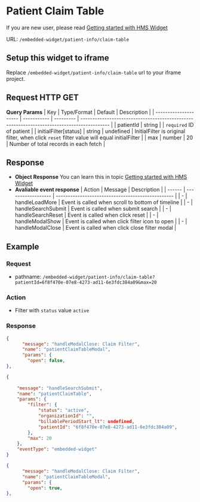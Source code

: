 # Patient Claim Table

If you are new user, please read [Getting started with HMS Widget](/embedded-widget?widget=get-started)


URL: `/embedded-widget/patient-info/claim-table`

## Setup this widget to iframe
Replace `/embedded-widget/patient-info/claim-table` url to your iframe project.

## Request HTTP GET

**Query Params**
| Key                   | Type/Format | Default   | Description                                                                                |
| --------------------- | ----------- | --------- | ------------------------------------------------------------------------------------------ |
| patientId             | string      |           | `required` ID of patient                                                                   |
| initialFilter[status] | string      | undefined | InitialFilter is original filter, when click `reset` filter value will equal initialFilter |
| max                   | number      | 20        | Number of total records in each fetch                                                      |

## Response
- **Object Response**
    You can learn this in topic [Getting started with HMS Widget](/embedded-widget?widget=get-started)
- **Avaliable event response**
   | Action | Message            | Description                                       |
   | ------ | ------------------ | ------------------------------------------------- |
   | -      | handleLoadMore     | Event is called when scroll to bottom of timeline |
   | -      | handleSearchSubmit | Event is called when submit search                |
   | -      | handleSearchReset  | Event is called when click reset                  |
   | -      | handleModalShow    | Event is called when click filter icon to open    |
   | -      | handleModalClose   | Event is called when click close filter modal     |

## Example

### Request
 - pathname: `/embedded-widget/patient-info/claim-table?patientId=6f8f470e-07e8-4273-ad11-6e3fdc384a09&max=20` 

### Action
 - Filter with `status` value `active`

### Response
```json
{
      "message": "handleModalClose: Claim Filter",
      "name": "patientClaimTableModal",
      "params": {
        "open": false,
},
```
```json
{
    
    "message": "handleSearchSubmit",
    "name": "patientClaimTable",
    "params": {
        "filter": {
            "status": "active",
            "organizationId": "",
            "billablePeriodStart_lt": undefined,
            "patientId": "6f8f470e-07e8-4273-ad11-6e3fdc384a09",
        },
        "max": 20
    },
    "eventType": "embedded-widget"
}
```
```json
{
      "message": "handleModalClose: Claim Filter",
      "name": "patientClaimTableModal",
      "params": {
        "open": true,
},
```
